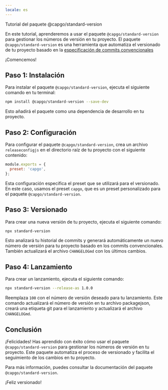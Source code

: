 ```yaml
---
locale: es
---
```


Tutorial del paquete @capgo/standard-version

En este tutorial, aprenderemos a usar el paquete `@capgo/standard-version` para gestionar los números de versión en tu proyecto. El paquete `@capgo/standard-version` es una herramienta que automatiza el versionado de tu proyecto basado en la [especificación de commits convencionales](https://wwwconventionalcommitsorg/)

¡Comencemos!

## Paso 1: Instalación

Para instalar el paquete `@capgo/standard-version`, ejecuta el siguiente comando en tu terminal:

```bash
npm install @capgo/standard-version --save-dev
```

Esto añadirá el paquete como una dependencia de desarrollo en tu proyecto.

## Paso 2: Configuración

Para configurar el paquete `@capgo/standard-version`, crea un archivo `releaseconfigjs` en el directorio raíz de tu proyecto con el siguiente contenido:

```javascript
module.exports = {
  preset: 'capgo',
};
```

Esta configuración especifica el preset que se utilizará para el versionado. En este caso, usamos el preset `capgo`, que es un preset personalizado para el paquete `@capgo/standard-version`.

## Paso 3: Versionado

Para crear una nueva versión de tu proyecto, ejecuta el siguiente comando:

```bash
npx standard-version
```

Esto analizará tu historial de commits y generará automáticamente un nuevo número de versión para tu proyecto basado en los commits convencionales. También actualizará el archivo `CHANGELOGmd` con los últimos cambios.

## Paso 4: Lanzamiento

Para crear un lanzamiento, ejecuta el siguiente comando:

```bash
npx standard-version --release-as 1.0.0
```

Reemplaza `100` con el número de versión deseado para tu lanzamiento. Este comando actualizará el número de versión en tu archivo packagejson, creará una etiqueta git para el lanzamiento y actualizará el archivo `CHANGELOGmd`.

## Conclusión

¡Felicidades! Has aprendido con éxito cómo usar el paquete `@capgo/standard-version` para gestionar los números de versión en tu proyecto. Este paquete automatiza el proceso de versionado y facilita el seguimiento de los cambios en tu proyecto.

Para más información, puedes consultar la documentación del paquete `@capgo/standard-version`.

¡Feliz versionado!